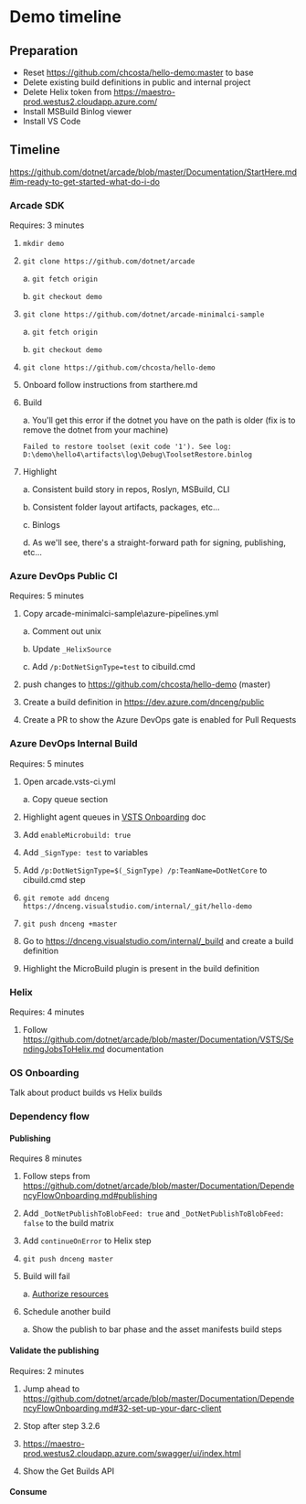 # Demo timeline

## Preparation

- Reset https://github.com/chcosta/hello-demo:master to base
- Delete existing build definitions in public and internal project
- Delete Helix token from https://maestro-prod.westus2.cloudapp.azure.com/
- Install MSBuild Binlog viewer
- Install VS Code

## Timeline

https://github.com/dotnet/arcade/blob/master/Documentation/StartHere.md#im-ready-to-get-started-what-do-i-do

### Arcade SDK

Requires: 3 minutes

1. `mkdir demo`

2. `git clone https://github.com/dotnet/arcade`

    a. `git fetch origin`

    b. `git checkout demo`

3. `git clone https://github.com/dotnet/arcade-minimalci-sample`

    a. `git fetch origin`

    b. `git checkout demo`

4. `git clone https://github.com/chcosta/hello-demo`

5. Onboard follow instructions from starthere.md

6. Build

    a. You'll get this error if the dotnet you have on the path is older (fix is to remove the dotnet from your machine)

    `Failed to restore toolset (exit code '1'). See log: D:\demo\hello4\artifacts\log\Debug\ToolsetRestore.binlog`

7. Highlight

    a. Consistent build story in repos, Roslyn, MSBuild, CLI

    b. Consistent folder layout artifacts, packages, etc...

    c. Binlogs

    d. As we'll see, there's a straight-forward path for signing, publishing, etc...

### Azure DevOps Public CI

Requires: 5 minutes

1. Copy arcade-minimalci-sample\azure-pipelines.yml

    a. Comment out unix

    b. Update `_HelixSource`

    c. Add `/p:DotNetSignType=test` to cibuild.cmd

2. push changes to https://github.com/chcosta/hello-demo (master)

3. Create a build definition in https://dev.azure.com/dnceng/public

4. Create a PR to show the Azure DevOps gate is enabled for Pull Requests

### Azure DevOps Internal Build

Requires: 5 minutes

1. Open arcade\.vsts-ci.yml

    a. Copy queue section

2. Highlight agent queues in [VSTS Onboarding](https://github.com/dotnet/arcade/blob/master/Documentation/VSTS/VSTSOnboarding.md#agent-queues) doc

3. Add `enableMicrobuild: true`

4. Add `_SignType: test` to variables

5. Add `/p:DotNetSignType=$(_SignType) /p:TeamName=DotNetCore` to cibuild.cmd step

6. `git remote add dnceng https://dnceng.visualstudio.com/internal/_git/hello-demo`

7. `git push dnceng +master`

8. Go to https://dnceng.visualstudio.com/internal/_build and create a build definition

9. Highlight the MicroBuild plugin is present in the build definition

### Helix

Requires: 4 minutes

1. Follow https://github.com/dotnet/arcade/blob/master/Documentation/VSTS/SendingJobsToHelix.md documentation

### OS Onboarding

Talk about product builds vs Helix builds

### Dependency flow

#### Publishing

Requires 8 minutes

1. Follow steps from https://github.com/dotnet/arcade/blob/master/Documentation/DependencyFlowOnboarding.md#publishing

2. Add `_DotNetPublishToBlobFeed: true` and `_DotNetPublishToBlobFeed: false` to the build matrix

3. Add `continueOnError` to Helix step

4. `git push dnceng master`

5. Build will fail

    a. [Authorize resources](https://github.com/dotnet/arcade/blob/master/Documentation/VSTS/VSTSOnboarding.md#queuing-builds)

6. Schedule another build

    a. Show the publish to bar phase and the asset manifests build steps

#### Validate the publishing

Requires: 2 minutes

1. Jump ahead to https://github.com/dotnet/arcade/blob/master/Documentation/DependencyFlowOnboarding.md#32-set-up-your-darc-client

2. Stop after step 3.2.6

3. https://maestro-prod.westus2.cloudapp.azure.com/swagger/ui/index.html

4. Show the Get Builds API

#### Consume
